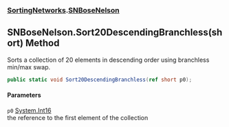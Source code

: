 ### [SortingNetworks](SortingNetworks.md 'SortingNetworks').[SNBoseNelson](SortingNetworks_SNBoseNelson.md 'SortingNetworks.SNBoseNelson')
## SNBoseNelson.Sort20DescendingBranchless(short) Method
Sorts a collection of 20 elements in descending order using branchless min/max swap.  
```csharp
public static void Sort20DescendingBranchless(ref short p0);
```
#### Parameters
<a name='SortingNetworks_SNBoseNelson_Sort20DescendingBranchless(short)_p0'></a>
`p0` [System.Int16](https://docs.microsoft.com/en-us/dotnet/api/System.Int16 'System.Int16')  
the reference to the first element of the collection
  
